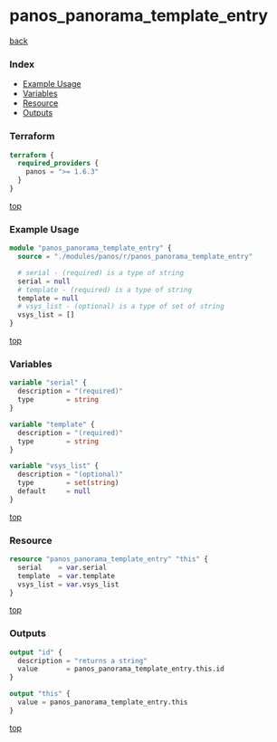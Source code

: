 # panos_panorama_template_entry

[back](../panos.md)

### Index

- [Example Usage](#example-usage)
- [Variables](#variables)
- [Resource](#resource)
- [Outputs](#outputs)

### Terraform

```terraform
terraform {
  required_providers {
    panos = ">= 1.6.3"
  }
}
```

[top](#index)

### Example Usage

```terraform
module "panos_panorama_template_entry" {
  source = "./modules/panos/r/panos_panorama_template_entry"

  # serial - (required) is a type of string
  serial = null
  # template - (required) is a type of string
  template = null
  # vsys_list - (optional) is a type of set of string
  vsys_list = []
}
```

[top](#index)

### Variables

```terraform
variable "serial" {
  description = "(required)"
  type        = string
}

variable "template" {
  description = "(required)"
  type        = string
}

variable "vsys_list" {
  description = "(optional)"
  type        = set(string)
  default     = null
}
```

[top](#index)

### Resource

```terraform
resource "panos_panorama_template_entry" "this" {
  serial    = var.serial
  template  = var.template
  vsys_list = var.vsys_list
}
```

[top](#index)

### Outputs

```terraform
output "id" {
  description = "returns a string"
  value       = panos_panorama_template_entry.this.id
}

output "this" {
  value = panos_panorama_template_entry.this
}
```

[top](#index)